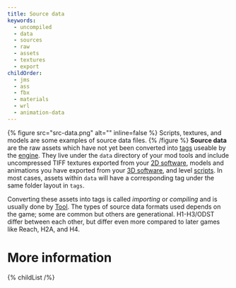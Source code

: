 ```yaml
---
title: Source data
keywords:
  - uncompiled
  - data
  - sources
  - raw
  - assets
  - textures
  - export
childOrder:
  - jms
  - ass
  - fbx
  - materials
  - wrl
  - animation-data
---
```

{% figure src="src-data.png" alt="" inline=false %}
Scripts, textures, and models are some examples of source data files.
{% /figure %}
**Source data** are the raw assets which have not yet been converted into [tags](~) useable by the [engine](~blam). They live under the `data` directory of your mod tools and include uncompressed TIFF textures exported from your [2D software](~art-tools#texturing), models and animations you have exported from your [3D software](~art-tools#modeling), and level [scripts](~scripting). In most cases, assets within `data` will have a corresponding tag under the same folder layout in `tags`.

Converting these assets into tags is called _importing_ or _compiling_ and is usually done by [Tool](~mod-tools#tools-overview). The types of source data formats used depends on the game; some are common but others are generational. H1-H3/ODST differ between each other, but differ even more compared to later games like Reach, H2A, and H4.

# More information
{% childList /%}